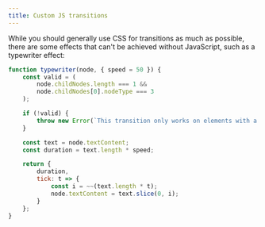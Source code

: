 ```yaml
---
title: Custom JS transitions
---
```


While you should generally use CSS for transitions as much as possible, there are some effects that can't be achieved without JavaScript, such as a typewriter effect:

```js
function typewriter(node, { speed = 50 }) {
	const valid = (
		node.childNodes.length === 1 &&
		node.childNodes[0].nodeType === 3
	);

	if (!valid) {
		throw new Error(`This transition only works on elements with a single text node child`);
	}

	const text = node.textContent;
	const duration = text.length * speed;

	return {
		duration,
		tick: t => {
			const i = ~~(text.length * t);
			node.textContent = text.slice(0, i);
		}
	};
}
```